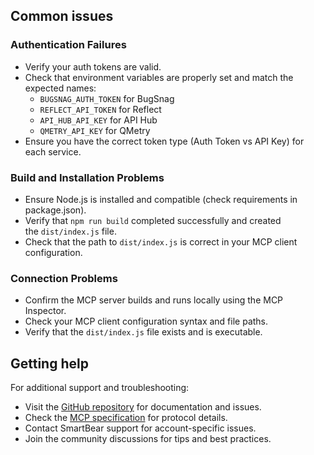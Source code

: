 ## Common issues

### Authentication Failures

-   Verify your auth tokens are valid.
-   Check that environment variables are properly set and match the expected names:
    -   `BUGSNAG_AUTH_TOKEN` for BugSnag
    -   `REFLECT_API_TOKEN` for Reflect
    -   `API_HUB_API_KEY` for API Hub
    -   `QMETRY_API_KEY` for QMetry
-   Ensure you have the correct token type (Auth Token vs API Key) for each service.

### Build and Installation Problems

-   Ensure Node.js is installed and compatible (check requirements in package.json).
-   Verify that `npm run build` completed successfully and created the `dist/index.js` file.
-   Check that the path to `dist/index.js` is correct in your MCP client configuration.

### Connection Problems

-   Confirm the MCP server builds and runs locally using the MCP Inspector.
-   Check your MCP client configuration syntax and file paths.
-   Verify that the `dist/index.js` file exists and is executable.

## Getting help

For additional support and troubleshooting:

-   Visit the [GitHub repository](https://github.com/SmartBear/smartbear-mcp) for documentation and issues.
-   Check the [MCP specification](https://modelcontextprotocol.io/) for protocol details.
-   Contact SmartBear support for account-specific issues.
-   Join the community discussions for tips and best practices.
